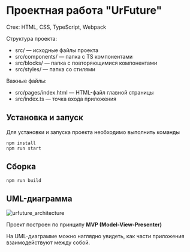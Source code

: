 # Проектная работа "UrFuture"

Стек: HTML, CSS, TypeScript, Webpack

Структура проекта:
- src/ — исходные файлы проекта
- src/components/ — папка с TS компонентами
- src/blocks/ — папка с повторяющимися компонентами
- src/styles/ — папка со стилями

Важные файлы:
- src/pages/index.html — HTML-файл главной страницы
- src/index.ts — точка входа приложения

## Установка и запуск
Для установки и запуска проекта необходимо выполнить команды

```
npm install
npm run start
```

## Сборка

```
npm run build
```

## UML-диаграмма
![urfuture_architecture](https://github.com/user-attachments/assets/4691a233-15cc-4b41-8b6a-fe4551e5df3b)

Проект построен по принципу **MVP (Model-View-Presenter)**

На UML-диаграмме можно наглядно увидеть, как части приложения взаимодействуют между собой.
